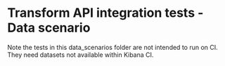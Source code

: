 # Transform API integration tests - Data scenario

Note the tests in this data_scenarios folder are not intended to run on CI.
They need datasets not available within Kibana CI.

